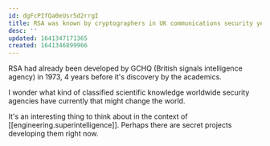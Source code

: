 ```yaml
---
id: dgFcPIfQa0eUsr5d2rrgI
title: RSA was known by cryptographers in UK communications security years before discovery.
desc: ''
updated: 1641347171365
created: 1641346899966
---
```



RSA had already been developed by GCHQ (British signals intelligence agency) in 1973, 4 years before it's discovery by the academics.


I wonder what kind of classified scientific knowledge worldwide security agencies have currently that might change the world.


It's an interesting thing to think about in the context of [[engineering.superintelligence]]. Perhaps there are secret projects developing them right now.
